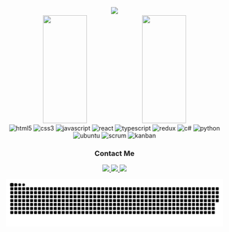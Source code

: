 <div align="center">
  <a href="https://github.com/DenverCoder1/readme-typing-svg"><img src="https://readme-typing-svg.herokuapp.com?&font=IBM+Plex+Sans&color=abcdef&size=20&lines=Hi+!!+I'm+a+FullStack+Developer.+💥💥💥" /></a>
  </a>
</div>

<div align="center">
 <img width="45%" height="250em" src="https://github-readme-stats.vercel.app/api?username=Vincenzofdg&show_icons=true&theme=dark&include_all_commits=true&count_private=true"/>
 <img width="45%" height="250em" src="https://github-readme-stats.vercel.app/api/top-langs/?username=Vincenzofdg&layout=compact&langs_count=7&theme=dark"/>
</div>

<div align="center" style="display: inline_block">
  
  <span>
    <img alt="html5" src="https://img.shields.io/badge/html_5-E34F26?style=for-the-badge&logo=html5&logoColor=white">
  </span>

  <span>
    <img alt="css3" src="https://img.shields.io/badge/css_3-1572B6?style=for-the-badge&logo=css3&logoColor=white">
  </span>

  <span>
    <img alt="javascript" src="https://img.shields.io/badge/javascript-F7DF1E?style=for-the-badge&logo=javascript&logoColor=black">
  </span>

  <span>
    <img alt="react" src="https://img.shields.io/badge/React-20232A?style=for-the-badge&logo=react&logoColor=61DAFB">
  </span>
  
  <span>
    <img alt="typescript"src="https://img.shields.io/badge/TypeScript-007ACC?style=for-the-badge&logo=typescript&logoColor=white">
  </span>

  <span>
    <img alt="redux" src="https://img.shields.io/badge/redux-764ABC?style=for-the-badge&logo=redux&logoColor=white">
  </span>
  
  <span>
    <img alt="c#" src="https://img.shields.io/badge/C%23-239120?style=for-the-badge&logo=c-sharp&logoColor=white">
  </span>
  
  <span>
    <img alt="python" src="https://img.shields.io/badge/Python-14354C?style=for-the-badge&logo=python&logoColor=white">
  </span>
  
  <br/>
  
  <span>
    <img alt="ubuntu" src="https://img.shields.io/badge/Ubuntu-E95420?style=for-the-badge&logo=ubuntu&logoColor=white">
  </span>
  
  <span>
    <img alt="scrum" src="https://img.shields.io/badge/scrum-1572B6?style=for-the-badge">
  </span>
  
  <span>
    <img alt="kanban" src="https://img.shields.io/badge/kanban-CC2927?style=for-the-badge">
  </span>
  
</div>

<div align="center" style="display: inline_block">
  <h3>Contact Me</h3>
  <a href="vincenzofdg.github.io" target="_blank">
    <img src="https://img.shields.io/badge/Telegram-2CA5E0?style=for-the-badge&logo=telegram&logoColor=white" target="_blank">
  </a> 
  <a href = "mailto:vincenzofdg@hotmail.com">
    <img src="https://img.shields.io/badge/-Hotmail-%23333?style=for-the-badge&logo=hotmail&logoColor=white" target="_blank">
  </a>
  <a href="https://www.linkedin.com/in/vincenzo-fedzuirek-di-giacomo-b52349198" target="_blank">
    <img src="https://img.shields.io/badge/-LinkedIn-%230077B5?style=for-the-badge&logo=linkedin&logoColor=white" target="_blank">
  </a>
 
![Snake animation](https://github.com/Vincenzofdg/Vincenzofdg/blob/output/github-contribution-grid-snake.svg)
</div>

